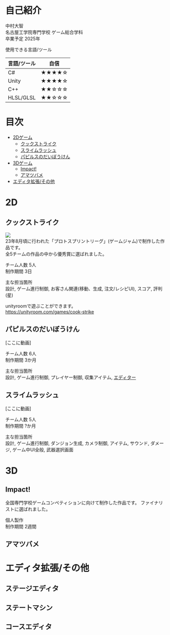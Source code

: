 # 自己紹介
中村大智  
名古屋工学院専門学校 ゲーム総合学科  
卒業予定 2025年

使用できる言語/ツール  

| 言語/ツール  | 自信  |
|-----------|-------|
| C#        | ★★★★☆ |
| Unity     | ★★★★☆ |
| C++       | ★★☆☆☆ |
| HLSL/GLSL | ★★☆☆☆ |

# 目次
- [2Dゲーム](#2d)
    - [クックストライク](#クックストライク)
    - [スライムラッシュ](#スライムラッシュ)
    - [パピルスのだいぼうけん](#パピルスのだいぼうけん)
- [3Dゲーム](#3d)
    - [Impact!](#impact)
    - [アマツバメ](#アマツバメ)
- [エディタ拡張/その他](#エディタ拡張その他)

# 2D
## クックストライク
[![](https://img.youtube.com/vi/CG_xRZioAYI/0.jpg)](https://www.youtube.com/watch?v=CG_xRZioAYI)  
23年8月頃に行われた「プロトスプリントリーグ」(ゲームジャム)で制作した作品です。  
全5チームの作品の中から優秀賞に選ばれました。

チーム人数 5人  
制作期間 3日  

主な担当箇所  
設計, ゲーム進行制御, お客さん関連(移動、生成, 注文/レシピUI), スコア, 評判(星)

unityroomで遊ぶことができます。  
https://unityroom.com/games/cook-strike

## パピルスのだいぼうけん
[ここに動画]

チーム人数 6人  
制作期間 3か月  

主な担当箇所  
設計, ゲーム進行制御, プレイヤー制御, 収集アイテム, [エディター](#ステートマシン)

## スライムラッシュ
[ここに動画]

チーム人数 5人  
制作期間 ?か月  

主な担当箇所  
設計, ゲーム進行制御, ダンジョン生成, カメラ制御, アイテム,  サウンド, ダメージ, ゲーム中UI全般, 武器選択画面

# 3D
## Impact!

全国専門学校ゲームコンペティションに向けて制作した作品です。
ファイナリストに選ばれました。

個人製作  
制作期間 2週間  

## アマツバメ

# エディタ拡張/その他
## ステージエディタ
## ステートマシン
## コースエディタ
